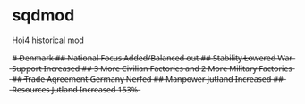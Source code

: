 # sqdmod
Hoi4 historical mod

#̶ ̶D̶e̶n̶m̶a̶r̶k̶
̶#̶#̶ ̶N̶a̶t̶i̶o̶n̶a̶l̶ ̶F̶o̶c̶u̶s̶ ̶A̶d̶d̶e̶d̶/̶B̶a̶l̶a̶n̶c̶e̶d̶ ̶o̶u̶t̶
̶#̶#̶ ̶S̶t̶a̶b̶i̶l̶i̶t̶y̶ ̶L̶o̶w̶e̶r̶e̶d̶ ̶W̶a̶r̶ ̶S̶u̶p̶p̶o̶r̶t̶ ̶I̶n̶c̶r̶e̶a̶s̶e̶d̶
̶#̶#̶ ̶3̶ ̶M̶o̶r̶e̶ ̶C̶i̶v̶i̶l̶i̶a̶n̶ ̶F̶a̶c̶t̶o̶r̶i̶e̶s̶ ̶a̶n̶d̶ ̶2̶ ̶M̶o̶r̶e̶ ̶M̶i̶l̶i̶t̶a̶r̶y̶ ̶F̶a̶c̶t̶o̶r̶i̶e̶s̶
̶#̶#̶ ̶T̶r̶a̶d̶e̶ ̶A̶g̶r̶e̶e̶m̶e̶n̶t̶ ̶G̶e̶r̶m̶a̶n̶y̶ ̶N̶e̶r̶f̶e̶d̶
̶#̶#̶ ̶M̶a̶n̶p̶o̶w̶e̶r̶ ̶J̶u̶t̶l̶a̶n̶d̶ ̶I̶n̶c̶r̶e̶a̶s̶e̶d̶
̶#̶#̶ ̶R̶e̶s̶o̶u̶r̶c̶e̶s̶ ̶J̶u̶t̶l̶a̶n̶d̶ ̶I̶n̶c̶r̶e̶a̶s̶e̶d̶ ̶1̶5̶3̶%̶
